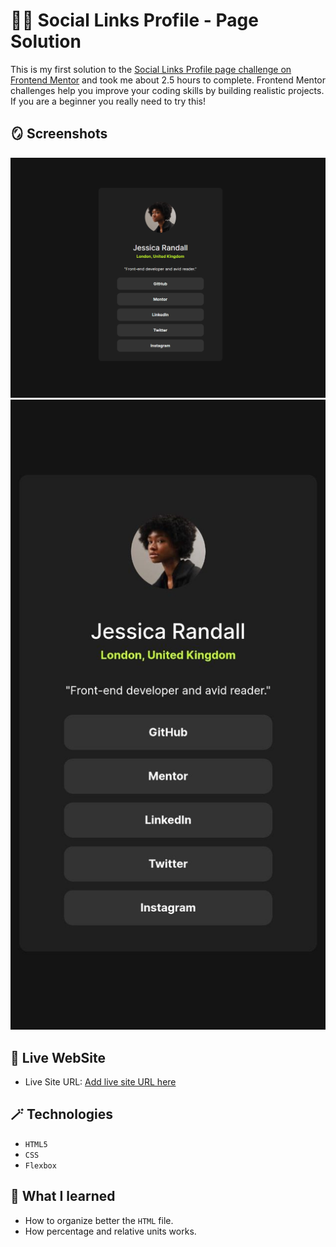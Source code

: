 # 😶‍🌫️ Social Links Profile - Page Solution

This is my first solution to the [Social Links Profile page challenge on Frontend Mentor](https://www.frontendmentor.io/challenges/social-links-profile-UG32l9m6dQ) and took me about 2.5 hours to complete. Frontend Mentor challenges help you improve your coding skills by building realistic projects. If you are a beginner you really need to try this!

## 🪞 Screenshots

![](design/solution-desktop-design.png)
![](design/solution-mobile-design.jpg)

## 🎥 Live WebSite

- Live Site URL: [Add live site URL here](https://alexandru-ghergu.github.io/social-links-profile-main/)

## 🪄 Technologies

- `HTML5`
- `CSS`
- `Flexbox`

## 🎢 What I learned

- How to organize better the `HTML` file.
- How percentage and relative units works.
